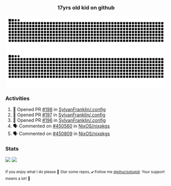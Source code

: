 <h3 align="center">17yrs old kid on github</h3>

![GitHub Contribution Grid Snake (Dark)](https://raw.githubusercontent.com/phucisstupid/phucisstupid/output/catppuccin-mocha.svg#gh-dark-mode-only)
![GitHub Contribution Grid Snake (Light)](https://raw.githubusercontent.com/phucisstupid/phucisstupid/output/github-contribution-grid-snake.svg#gh-light-mode-only)

### Activities

<!--START_SECTION:activity-->
1. 💪 Opened PR [#198](https://github.com/SylvanFranklin/.config/pull/198) in [SylvanFranklin/.config](https://github.com/SylvanFranklin/.config)
2. 💪 Opened PR [#197](https://github.com/SylvanFranklin/.config/pull/197) in [SylvanFranklin/.config](https://github.com/SylvanFranklin/.config)
3. 💪 Opened PR [#196](https://github.com/SylvanFranklin/.config/pull/196) in [SylvanFranklin/.config](https://github.com/SylvanFranklin/.config)
4. 🗣 Commented on [#450560](https://github.com/NixOS/nixpkgs/pull/450560#issuecomment-3393998607) in [NixOS/nixpkgs](https://github.com/NixOS/nixpkgs)
5. 🗣 Commented on [#450809](https://github.com/NixOS/nixpkgs/pull/450809#issuecomment-3393974746) in [NixOS/nixpkgs](https://github.com/NixOS/nixpkgs)
<!--END_SECTION:activity-->

### Stats

<div>
  <img width=400 src="https://github-readme-stats.vercel.app/api?username=phucisstupid&show_icons=true&theme=catppuccin_mocha"/>
  <img width=400 src="https://github-readme-stats.vercel.app/api/top-langs?username=phucisstupid&layout=compact&theme=catppuccin_mocha&card_width=395"/>
</div>

<sub>If you enjoy what I do please 🌟 Star some repos, 💕 Follow me [@phucisstupid](https://github.com/phucisstupid). Your support means a lot! 🥰
